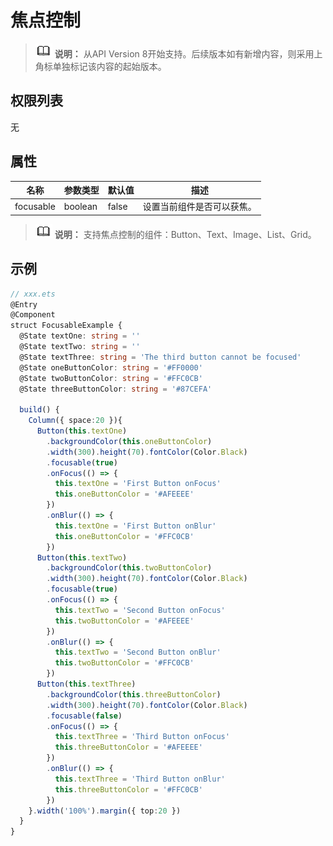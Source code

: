 # 焦点控制

> ![icon-note.gif](public_sys-resources/icon-note.gif) **说明：**
> 从API Version 8开始支持。后续版本如有新增内容，则采用上角标单独标记该内容的起始版本。


## 权限列表

无


## 属性

| **名称** | **参数类型** | **默认值** | **描述** | 
| -------- | -------- | -------- | -------- |
| focusable | boolean | false | 设置当前组件是否可以获焦。 | 

> ![icon-note.gif](public_sys-resources/icon-note.gif) **说明：**
> 支持焦点控制的组件：Button、Text、Image、List、Grid。


## 示例

```ts
// xxx.ets
@Entry
@Component
struct FocusableExample {
  @State textOne: string = ''
  @State textTwo: string = ''
  @State textThree: string = 'The third button cannot be focused'
  @State oneButtonColor: string = '#FF0000'
  @State twoButtonColor: string = '#FFC0CB'
  @State threeButtonColor: string = '#87CEFA'

  build() {
    Column({ space:20 }){
      Button(this.textOne)
        .backgroundColor(this.oneButtonColor)
        .width(300).height(70).fontColor(Color.Black)
        .focusable(true)
        .onFocus(() => {
          this.textOne = 'First Button onFocus'
          this.oneButtonColor = '#AFEEEE'
        })
        .onBlur(() => {
          this.textOne = 'First Button onBlur'
          this.oneButtonColor = '#FFC0CB'
        })
      Button(this.textTwo)
        .backgroundColor(this.twoButtonColor)
        .width(300).height(70).fontColor(Color.Black)
        .focusable(true)
        .onFocus(() => {
          this.textTwo = 'Second Button onFocus'
          this.twoButtonColor = '#AFEEEE'
        })
        .onBlur(() => {
          this.textTwo = 'Second Button onBlur'
          this.twoButtonColor = '#FFC0CB'
        })
      Button(this.textThree)
        .backgroundColor(this.threeButtonColor)
        .width(300).height(70).fontColor(Color.Black)
        .focusable(false)
        .onFocus(() => {
          this.textThree = 'Third Button onFocus'
          this.threeButtonColor = '#AFEEEE'
        })
        .onBlur(() => {
          this.textThree = 'Third Button onBlur'
          this.threeButtonColor = '#FFC0CB'
        })
    }.width('100%').margin({ top:20 })
  }
}
```
